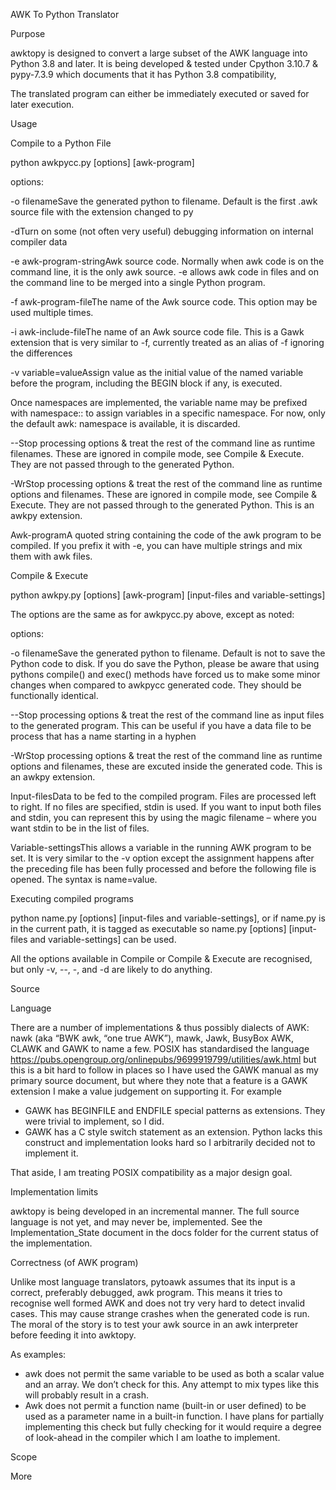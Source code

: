 AWK To Python Translator

Purpose

awktopy is designed to convert a large subset of the AWK language into
Python 3.8 and later. It is being developed & tested under Cpython
3.10.7 & pypy-7.3.9 which documents that it has Python 3.8
compatibility,

The translated program can either be immediately executed or saved for
later execution.

Usage

Compile to a Python File

python awkpycc.py \[options\] \[awk-program\]

options:

\-o filenameSave the generated python to filename. Default is the first
.awk source file with the extension changed to py

\-dTurn on some (not often very useful) debugging information on
internal compiler data

\-e awk-program-stringAwk source code. Normally when awk code is on the
command line, it is the only awk source. -e allows awk code in files and
on the command line to be merged into a single Python program.

\-f awk-program-fileThe name of the Awk source code. This option may be
used multiple times.

\-i awk-include-fileThe name of an Awk source code file. This is a Gawk
extension that is very similar to -f, currently treated as an alias of
-f ignoring the differences

\-v variable=valueAssign value as the initial value of the named
variable before the program, including the BEGIN block if any, is
executed.

Once namespaces are implemented, the variable name may be prefixed with
namespace:: to assign variables in a specific namespace. For now, only
the default awk: namespace is available, it is discarded.

\--Stop processing options & treat the rest of the command line as
runtime filenames. These are ignored in compile mode, see Compile &
Execute. They are not passed through to the generated Python.

\-WrStop processing options & treat the rest of the command line as
runtime options and filenames. These are ignored in compile mode, see
Compile & Execute. They are not passed through to the generated Python.
This is an awkpy extension.

Awk-programA quoted string containing the code of the awk program to be
compiled. If you prefix it with -e, you can have multiple strings and
mix them with awk files.

Compile & Execute

python awkpy.py \[options\] \[awk-program\] \[input-files and
variable-settings\]

The options are the same as for awkpycc.py above, except as noted:

options:

\-o filenameSave the generated python to filename. Default is not to
save the Python code to disk. If you do save the Python, please be aware
that using pythons compile() and exec() methods have forced us to make
some minor changes when compared to awkpycc generated code. They should
be functionally identical.

\--Stop processing options & treat the rest of the command line as input
files to the generated program. This can be useful if you have a data
file to be process that has a name starting in a hyphen

\-WrStop processing options & treat the rest of the command line as
runtime options and filenames, these are excuted inside the generated
code. This is an awkpy extension. 

Input-filesData to be fed to the compiled program. Files are processed
left to right. If no files are specified, stdin is used. If you want to
input both files and stdin, you can represent this by using the magic
filename – where you want stdin to be in the list of files.

Variable-settingsThis allows a variable in the running AWK program to be
set. It is very similar to the -v option except the assignment happens
after the preceding file has been fully processed and before the
following file is opened. The syntax is name=value.

Executing compiled programs

python name.py \[options\] \[input-files and variable-settings\], or if
name.py is in the current path, it is tagged as executable so name.py
\[options\] \[input-files and variable-settings\] can be used.

All the options available in Compile or Compile & Execute are
recognised, but only -v, --, -, and -d are likely to do anything.

Source

Language

There are a number of implementations & thus possibly dialects of AWK:
nawk (aka “BWK awk, “one true AWK”), mawk, Jawk, BusyBox AWK, CLAWK and
GAWK to name a few. POSIX has standardised the language
<https://pubs.opengroup.org/onlinepubs/9699919799/utilities/awk.html>
but this is a bit hard to follow in places so I have used the GAWK
manual as my primary source document, but where they note that a feature
is a GAWK extension I make a value judgement on supporting it. For
example

  - GAWK has BEGINFILE and ENDFILE special patterns as extensions. They
    were trivial to implement, so I did.
  - GAWK has a C style switch statement as an extension. Python lacks
    this construct and implementation looks hard so I arbitrarily
    decided not to implement it.

That aside, I am treating POSIX compatibility as a major design goal.

Implementation limits

awktopy is being developed in an incremental manner. The full source
language is not yet, and may never be, implemented. See the
Implementation\_State document in the docs folder for the current status
of the implementation.

Correctness (of AWK program)

Unlike most language translators, pytoawk assumes that its input is a
correct, preferably debugged, awk program. This means it tries to
recognise well formed AWK and does not try very hard to detect invalid
cases. This may cause strange crashes when the generated code is run.
The moral of the story is to test your awk source in an awk interpreter
before feeding it into awktopy.

As examples: 

  - awk does not permit the same variable to be used as both a scalar
    value and an array. We don’t check for this. Any attempt to mix
    types like this will probably result in a crash.
  - Awk does not permit a function name (built-in or user defined) to be
    used as a parameter name in a built-in function. I have plans for
    partially implementing this check but fully checking for it would
    require a degree of look-ahead in the compiler which I am loathe to
    implement.

Scope

More
